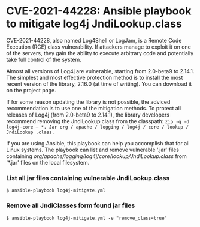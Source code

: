 # CVE-2021-44228: Ansible playbook to mitigate log4j JndiLookup.class

CVE-2021-44228, also named Log4Shell or LogJam, is a Remote Code Execution (RCE) class vulnerability. If attackers manage to exploit it on one of the servers, they gain the ability to execute arbitrary code and potentially take full control of the system.

Almost all versions of Log4j are vulnerable, starting from 2.0-beta9 to 2.14.1. The simplest and most effective protection method is to install the most recent version of the library, 2.16.0 (at time of writing). You can download it on the project page.

If for some reason updating the library is not possible, the adviced recommendation is to use one of the mitigation methods. To protect all releases of Log4j (from 2.0-beta9 to 2.14.1), the library developers recommend removing the JndiLookup class from the classpath:
`zip -q -d log4j-core – *. Jar org / apache / logging / log4j / core / lookup / JndiLookup .class.`

If you are using Ansible, this playbook can help you accomplish that for all Linux systems. The playbook can list and remove vulnerable '.jar' files containing _org/apache/logging/log4j/core/lookup/JndiLookup.class_ from '*.jar' files on the local filesystem.


### List all jar files containing vulnerable JndiLookup.class

```
$ ansible-playbook log4j-mitigate.yml
```
  
### Remove all JndiClasses form found jar files

```
$ ansible-playbook log4j-mitigate.yml -e "remove_class=true"
``` 
  
